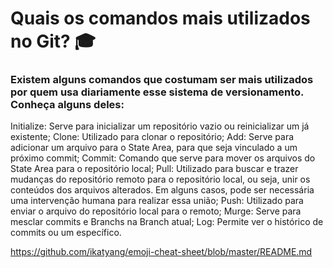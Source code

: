 # Quais os comandos mais utilizados no Git? 🎓

### Existem alguns comandos que costumam ser mais utilizados por quem usa diariamente esse sistema de versionamento. Conheça alguns deles:

Initialize: Serve para inicializar um repositório vazio ou reinicializar um já existente;
Clone: Utilizado para clonar o repositório;
Add: Serve para adicionar um arquivo para o State Area, para que seja vinculado a um próximo commit;
Commit: Comando que serve para mover os arquivos do State Area para o repositório local;
Pull: Utilizado para buscar e trazer mudanças do repositório remoto para o repositório local, ou seja, unir os conteúdos dos arquivos alterados. Em alguns casos, pode ser necessária uma intervenção humana para realizar essa união;
Push: Utilizado para enviar o arquivo do repositório local para o remoto;
Murge: Serve para mesclar commits e Branchs na Branch atual;
Log: Permite ver o histórico de commits ou um específico.



https://github.com/ikatyang/emoji-cheat-sheet/blob/master/README.md
